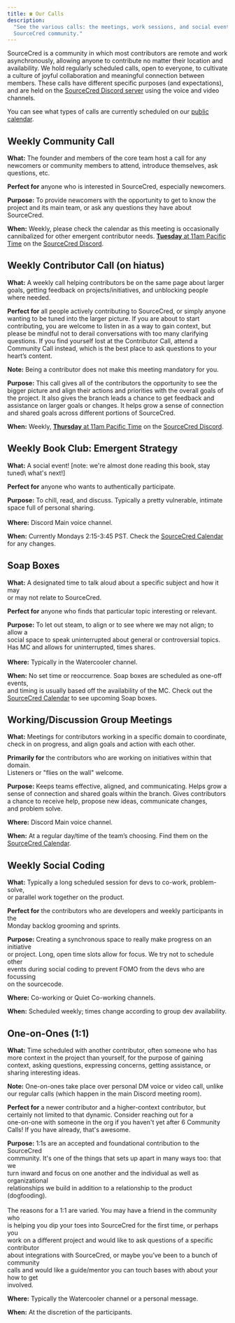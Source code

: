 ```yaml
---
title: ☎️ Our Calls
description:
  "See the various calls: the meetings, work sessions, and social events for the
  SourceCred community."
---
```


SourceCred is a community in which most contributors are remote and work
asynchronously, allowing anyone to contribute no matter their location and
availability. We hold regularly scheduled calls, open to everyone, to cultivate
a culture of joyful collaboration and meaningful connection between members.
These calls have different specific purposes (and expectations), and are held on
the [SourceCred Discord server](https://sourcecred.io/discord) using the voice
and video channels.

You can see what types of calls are currently scheduled on our
[public calendar](http://sourcecred.io/calendar).

## Weekly Community Call

**What:** The founder and members of the core team host a call for any newcomers
or community members to attend, introduce themselves, ask questions, etc.

**Perfect for** anyone who is interested in SourceCred, especially newcomers.

**Purpose:** To provide newcomers with the opportunity to get to know the
project and its main team, or ask any questions they have about SourceCred.

**When:** Weekly, please check the calendar as this meeting is occasionally \
cannibalized for other emergent contributor needs. [**Tuesday** at 11am Pacific Time](https://sourcecred.io/calendar)
on the [SourceCred Discord](https://sourcecred.io/discord).

## Weekly Contributor Call (on hiatus)

**What:** A weekly call helping contributors be on the same page about larger
goals, getting feedback on projects/initiatives, and unblocking people where
needed.

**Perfect for** all people actively contributing to SourceCred, or simply anyone
wanting to be tuned into the larger picture. If you are about to start
contributing, you are welcome to listen in as a way to gain context, but please
be mindful not to derail conversations with too many clarifying questions. If
you find yourself lost at the Contributor Call, attend a Community Call instead,
which is the best place to ask questions to your heart’s content.

**Note:** Being a contributor does not make this meeting mandatory for you.

**Purpose:** This call gives all of the contributors the opportunity to see the
bigger picture and align their actions and priorities with the overall goals of
the project. It also gives the branch leads a chance to get feedback and
assistance on larger goals or changes. It helps grow a sense of connection and
shared goals across different portions of SourceCred.

**When:** Weekly,
[**Thursday** at 11am Pacific Time](https://sourcecred.io/calendar) on the
[SourceCred Discord](https://sourcecred.io/discord).

## Weekly Book Club: Emergent Strategy

**What:** A social event! [note: we're almost done reading this book, stay
tuned\ what's next!]

**Perfect for** anyone who wants to authentically participate.

**Purpose:** To chill, read, and discuss. Typically a pretty vulnerable,
intimate\
space full of personal sharing.\
\
**Where:** Discord Main voice channel.

**When:** Currently Mondays 2:15-3:45 PST. Check the
[SourceCred Calendar](https://sourcecred.io/calendar) \
for any changes.

## Soap Boxes

**What:** A designated time to talk aloud about a specific subject and how it
may\
or may not relate to SourceCred.

**Perfect for** anyone who finds that particular topic interesting or relevant.

**Purpose:** To let out steam, to align or to see where we may not align; to
allow a\
social space to speak uninterrupted about general or controversial topics.\
Has MC and allows for uninterrupted, times shares.\
\
**Where:** Typically in the Watercooler channel.

**When:** No set time or reoccurrence. Soap boxes are scheduled as one-off
events,\
and timing is usually based off the availability of the MC. Check out the [SourceCred Calendar](https://sourcecred.io/calendar)
to see upcoming Soap boxes.

## Working/Discussion Group Meetings

**What:** Meetings for contributors working in a specific domain to coordinate,
check in on progress, and align goals and action with each other.

**Primarily for** the contributors who are working on initiatives within that
domain.\
Listeners or "flies on the wall" welcome.

**Purpose:** Keeps teams effective, aligned, and communicating. Helps grow a
sense of connection and shared goals within the branch. Gives contributors a
chance to receive help, propose new ideas, communicate changes,\
and problem solve.

**Where:** Discord Main voice channel.

**When:** At a regular day/time of the team’s choosing. Find them on the
[SourceCred Calendar](https://sourcecred.io/calendar).

## Weekly Social Coding

**What:** Typically a long scheduled session for devs to co-work,
problem-solve,\
or parallel work together on the product.

**Perfect for** the contributors who are developers and weekly participants in
the\
Monday backlog grooming and sprints.

**Purpose:** Creating a synchronous space to really make progress on an
initiative\
or project. Long, open time slots allow for focus. We try not to schedule other\
events during social coding to prevent FOMO from the devs who are focussing\
on the sourcecode.

**Where:** Co-working or Quiet Co-working channels.

**When:** Scheduled weekly; times change according to group dev availability.

## One-on-Ones (1:1)

**What:** Time scheduled with another contributor, often someone who has more
context in the project than yourself, for the purpose of gaining context, asking
questions, expressing concerns, getting assistance, or sharing interesting
ideas.

**Note:** One-on-ones take place over personal DM voice or video call, unlike
our regular calls (which happen in the main Discord meeting room).

**Perfect for** a newer contributor and a higher-context contributor, but
certainly not limited to that dynamic. Consider reaching out for a\
one-on-one with someone in the org if you haven't yet after 6 Community\
Calls! If you have already, that's awesome.

**Purpose:** 1:1s are an accepted and foundational contribution to the
SourceCred\
community. It's one of the things that sets up apart in many ways too: that we\
turn inward and focus on one another and the individual as well as
organizational\
relationships we build in addition to a relationship to the product (dogfooding).\
\
The reasons for a 1:1 are varied. You may have a friend in the community who\
is helping you dip your toes into SourceCred for the first time, or perhaps you\
work on a different project and would like to ask questions of a specific contributor\
about integrations with SourceCred, or maybe you’ve been to a bunch of
community\
calls and would like a guide/mentor you can touch bases with about your how to get\
involved.

**Where:** Typically the Watercooler channel or a personal message.

**When:** At the discretion of the participants.
